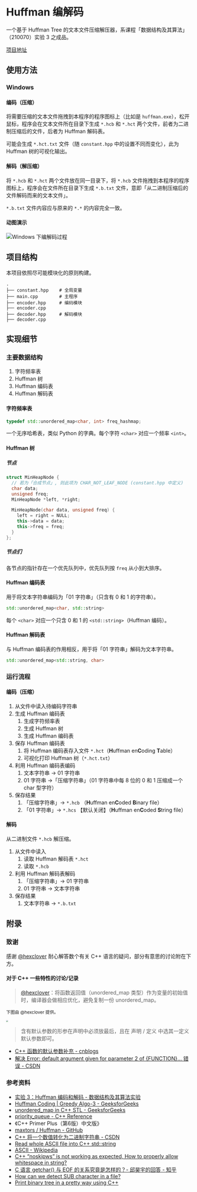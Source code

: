 # Huffman 编解码

一个基于 Huffman Tree 的文本文件压缩解压器，系课程「数据结构及其算法」（210070）实验 3 之成品。

[项目地址](https://github.com/JiangGua/210070-huffman)



## 使用方法

### Windows

#### 编码（压缩）

将需要压缩的文本文件拖拽到本程序的程序图标上（比如是 `huffman.exe`），松开鼠标，程序会在文本文件所在目录下生成 `*.hcb` 和 `*.hct` 两个文件，前者为二进制压缩后的文件，后者为 Huffman 解码表。

可能会生成 `*.hct.txt` 文件（随 `constant.hpp` 中的设置不同而变化），此为 Huffman 树的可视化输出。

#### 解码（解压缩）

将 `*.hcb` 和 `*.hct` 两个文件放在同一目录下，将 `*.hcb` 文件拖拽到本程序的程序图标上，程序会在文件所在目录下生成 `*.b.txt` 文件，意即「从二进制压缩后的文件解码而来的文本文件」。

`*.b.txt` 文件内容应与原来的 `*.*` 的内容完全一致。

#### 动图演示

![Windows 下编解码过程](https://cdn.jsdelivr.net/gh/jonbgua/jonbgua-com-picbed@master/20201208215553.gif)



## 项目结构

本项目依照尽可能模块化的原则构建。

```
.
├── constant.hpp	# 全局变量
├── main.cpp		# 主程序
├── encoder.hpp		# 编码模块
├── encoder.cpp
├── decoder.hpp		# 解码模块
├── decoder.cpp
```



## 实现细节

### 主要数据结构

1. 字符频率表
2. Huffman 树
3. Huffman 编码表
4. Huffman 解码表

#### 字符频率表

```c++
typedef std::unordered_map<char, int> freq_hashmap;
```

一个无序哈希表，类似 Python 的字典。每个字符 `<char>` 对应一个频率 `<int>`。

#### Huffman 树

##### 节点

```c++
struct MinHeapNode {
  // 若为「合成节点」, 则此项为 CHAR_NOT_LEAF_NODE (constant.hpp 中定义)
  char data;
  unsigned freq;
  MinHeapNode *left, *right;

  MinHeapNode(char data, unsigned freq) {
    left = right = NULL;
    this->data = data;
    this->freq = freq;
  }
};
```

##### 节点们

各节点的指针存在一个优先队列中，优先队列按 `freq` 从小到大排序。

#### Huffman 编码表

用于将文本字符串编码为「01 字符串」（只含有 0 和 1 的字符串）。

```c++
std::unordered_map<char, std::string>
```

每个 `<char>` 对应一个只含 0 和 1 的 `<std::string>`（Huffman 编码）。

#### Huffman 解码表

与 Huffman 编码表的作用相反，用于将「01 字符串」解码为文本字符串。

```c++
std::unordered_map<std::string, char>
```



### 运行流程

#### 编码（压缩）

1. 从文件中读入待编码字符串
2. 生成 Huffman 编码表
   1. 生成字符频率表
   2. 生成 Huffman 树
   3. 生成 Huffman 编码表
3. 保存 Huffman 编码表
   1. 将 Huffman 编码表存入文件 `*.hct`（**H**uffman en**C**oding **T**able）
   2. 可视化打印 Huffman 树（`*.hct.txt`）
4. 利用 Huffman 编码表编码
   1. 文本字符串 → 01 字符串
   2. 01 字符串 →「压缩字符串」（01 字符串中每 8 位的 0 和 1 压缩成一个 char 型字符）
5. 保存结果
   1. 「压缩字符串」→ `*.hcb` （**H**uffman en**C**oded **B**inary file）
   2. 「01 字符串」→ `*.hcs` 【默认关闭】（**H**uffman en**C**oded **S**tring file）

#### 解码

从二进制文件 `*.hcb` 解压缩。

1. 从文件中读入
   1. 读取 Huffman 解码表 `*.hct`
   2. 读取 `*.hcb`
2. 利用 Huffman 解码表解码
   1. 「压缩字符串」→ 01 字符串
   2. 01 字符串 → 文本字符串
3. 保存结果
   1. 文本字符串 → `*.b.txt`



## 附录

### 致谢

感谢 [@hexclover](https://github.com/hexclover) 耐心解答数个有关 C++ 语言的疑问，部分有意思的讨论附在下方。

#### 对于 C++ 一些特性的讨论/记录

> [@hexclover](https://github.com/hexclover)：将函数返回值（unordered_map 类型）作为变量的初始值时，编译器会做相应优化，避免复制一份 unordered_map。

<small>下图由 @hexclover 提供。</small>

<img src="https://cdn.jsdelivr.net/gh/jonbgua/jonbgua-com-picbed@master/20201030203935.jpg" style="zoom:33%;" />

> 含有默认参数的形参在声明中必须放最后，且在 声明 / 定义 中选其一定义默认参数即可。

- [C++ 函数的默认参数补充 - cnblogs](https://www.cnblogs.com/chenke1731/p/9651275.html)
- [解决 Error: default argument given for parameter 2 of {FUNCTION}... 错误 - CSDN](https://blog.csdn.net/weixin_36888577/article/details/79872036)

### 参考资料

- [实验 3：Huffman 编码和解码 - 数据结构及其算法实验](http://staff.ustc.edu.cn/~dongeliu/dsa/exp3.html)
- [Huffman Coding | Greedy Algo-3 - GeeksforGeeks](https://www.geeksforgeeks.org/huffman-coding-greedy-algo-3/)
- [unordered_map in C++ STL - GeeksforGeeks](https://www.geeksforgeeks.org/unordered_map-in-cpp-stl/)
- [priority_queue - C++ Reference](http://www.cplusplus.com/reference/queue/priority_queue/)
- 《C++ Primer Plus（第6版）中文版》
- [maxtors / Huffman - GitHub](https://github.com/maxtors/Huffman/blob/master/Huffman.cpp#L182)
- [C++ 将一个数值转化为二进制字符串 - CSDN](https://blog.csdn.net/chuoyunfei4184/article/details/100980312)
- [Read whole ASCII file into C++ std::string](https://www.tutorialspoint.com/Read-whole-ASCII-file-into-Cplusplus-std-string)
- [ASCII - Wikipedia](https://zh.wikipedia.org/wiki/ASCII)
- [C++ “noskipws” is not working as expected, How to properly allow whitespace in string?](https://stackoverflow.com/questions/59904251/c-noskipws-is-not-working-as-expected-how-to-properly-allow-whitespace-in-s)
- [C 语言 getchar() 与 EOF 的关系究竟是怎样的？- 邱昊宇的回答 - 知乎](https://www.zhihu.com/question/278363419/answer/401653803)
- [How can we detect SUB character in a file?](https://stackoverflow.com/questions/23632640/how-can-we-detect-sub-character-in-a-file)
- [Print binary tree in a pretty way using C++](https://stackoverflow.com/questions/36802354/print-binary-tree-in-a-pretty-way-using-c)
